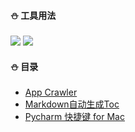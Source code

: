 #### :snowman: 工具用法
![](https://img.shields.io/badge/工具用法-01d7b4.svg) ![](https://img.shields.io/badge/编程语言-purple.svg)

#### :snowman: 目录
- [App Crawler](notes/App_Crawler.md)
- [Markdown自动生成Toc](notes/Markdown自动生成Toc.md)
- [Pycharm 快捷键 for Mac](notes/Pycharm快捷键forMac.md)
 



